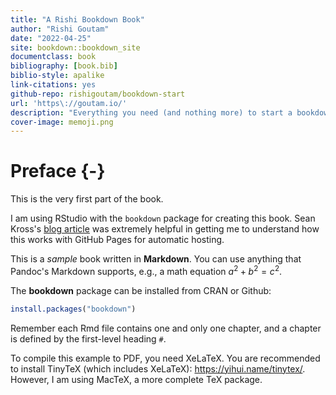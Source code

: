 ```yaml
--- 
title: "A Rishi Bookdown Book"
author: "Rishi Goutam"
date: "2022-04-25"
site: bookdown::bookdown_site
documentclass: book
bibliography: [book.bib]
biblio-style: apalike
link-citations: yes
github-repo: rishigoutam/bookdown-start
url: 'https\://goutam.io/'
description: "Everything you need (and nothing more) to start a bookdown book."
cover-image: memoji.png
---
```


# Preface {-}

This is the very first part of the book.

I am using RStudio with the `bookdown` package for creating this book. Sean Kross's [blog article](https://seankross.com/2016/11/17/How-to-Start-a-Bookdown-Book.html) was extremely helpful in getting me to understand how this works with GitHub Pages for automatic hosting.

This is a _sample_ book written in **Markdown**. You can use anything that Pandoc's Markdown supports, e.g., a math equation $a^2 + b^2 = c^2$.

The **bookdown** package can be installed from CRAN or Github:


```r
install.packages("bookdown")
```

Remember each Rmd file contains one and only one chapter, and a chapter is defined by the first-level heading `#`.

To compile this example to PDF, you need XeLaTeX. You are recommended to install TinyTeX (which includes XeLaTeX): <https://yihui.name/tinytex/>. However, I am using MacTeX, a more complete TeX package. 




